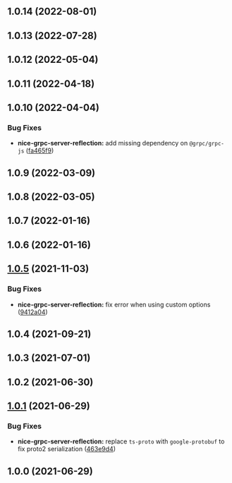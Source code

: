 ## 1.0.14 (2022-08-01)

## 1.0.13 (2022-07-28)

## 1.0.12 (2022-05-04)

## 1.0.11 (2022-04-18)

## 1.0.10 (2022-04-04)

### Bug Fixes

- **nice-grpc-server-reflection:** add missing dependency on `@grpc/grpc-js`
  ([fa465f9](https://github.com/deeplay-io/nice-grpc/commit/fa465f92be8c7a2285bc568fb55a8e2f69b296b9))

## 1.0.9 (2022-03-09)

## 1.0.8 (2022-03-05)

## 1.0.7 (2022-01-16)

## 1.0.6 (2022-01-16)

## [1.0.5](https://github.com/deeplay-io/nice-grpc/compare/nice-grpc-server-reflection@1.0.4...nice-grpc-server-reflection@1.0.5) (2021-11-03)

### Bug Fixes

- **nice-grpc-server-reflection:** fix error when using custom options
  ([9412a04](https://github.com/deeplay-io/nice-grpc/commit/9412a04283ff7b3bfe5c8befa82f936036d53aee))

## 1.0.4 (2021-09-21)

## 1.0.3 (2021-07-01)

## 1.0.2 (2021-06-30)

## [1.0.1](https://github.com/deeplay-io/nice-grpc/compare/nice-grpc-server-reflection@1.0.0...nice-grpc-server-reflection@1.0.1) (2021-06-29)

### Bug Fixes

- **nice-grpc-server-reflection:** replace `ts-proto` with `google-protobuf` to
  fix proto2 serialization
  ([463e9d4](https://github.com/deeplay-io/nice-grpc/commit/463e9d4bb8eade1cb49ad35171fc5ebfd0f722d1))

## 1.0.0 (2021-06-29)
